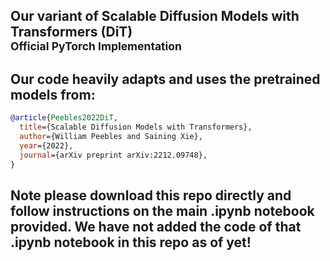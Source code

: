 ## Our variant of Scalable Diffusion Models with Transformers (DiT)<br><sub>Official PyTorch Implementation</sub>



## Our code heavily adapts and uses the pretrained models from:

```bibtex
@article{Peebles2022DiT,
  title={Scalable Diffusion Models with Transformers},
  author={William Peebles and Saining Xie},
  year={2022},
  journal={arXiv preprint arXiv:2212.09748},
}
```


## Note please download this repo directly and follow instructions on the main .ipynb notebook provided. We have not added the code of that .ipynb notebook in this repo as of yet!

